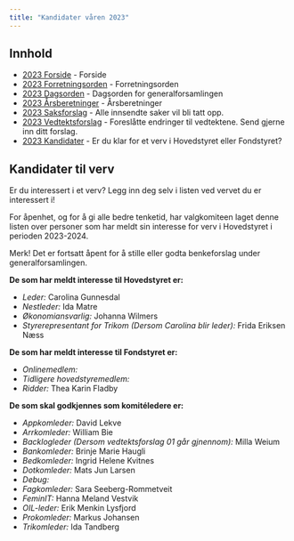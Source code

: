 ```yaml
---
title: "Kandidater våren 2023"
---
```


## Innhold  
* [2023 Forside](/wiki/online/generalforsamlingen/genfors2023v)   - Forside
* [2023 Forretningsorden](/wiki/online/generalforsamlingen/genfors2023v/forretningsorden) - Forretningsorden
* [2023 Dagsorden](/wiki/online/generalforsamlingen/genfors2023v/dagsorden) - Dagsorden for generalforsamlingen
* [2023 Årsberetninger](/wiki/online/generalforsamlingen/genfors2023v/aarsberetninger) - Årsberetninger
* [2023 Saksforslag](/wiki/online/generalforsamlingen/genfors2023v/saksforslag) - Alle innsendte saker vil bli tatt opp.
* [2023 Vedtektsforslag](/wiki/online/generalforsamlingen/genfors2023v/vedtekstforslag) - Foreslåtte endringer til vedtektene. Send gjerne inn ditt forslag.
* [2023 Kandidater](/wiki/online/generalforsamlingen/genfors2023v/valg) - Er du klar for et verv i Hovedstyret eller Fondstyret? 





## Kandidater til verv  
Er du interessert i et verv? Legg inn deg selv i listen ved vervet du er interessert i!

For åpenhet, og for å gi alle bedre tenketid, har valgkomiteen laget denne listen over personer som har meldt sin interesse for verv i Hovedstyret i perioden 2023-2024.

Merk! Det er fortsatt åpent for å stille eller godta benkeforslag under generalforsamlingen.  

**De som har meldt interesse til Hovedstyret er:**

* *Leder:* Carolina Gunnesdal
* *Nestleder:* Ida Matre  
* *Økonomiansvarlig:* Johanna Wilmers
* *Styrerepresentant for Trikom (Dersom Carolina blir leder):* Frida Eriksen Næss


**De som har meldt interesse til Fondstyret er:**

* *Onlinemedlem:* 
* *Tidligere hovedstyremedlem:* 
* *Ridder:* Thea Karin Fladby

**De som skal godkjennes som komitéledere er:**

* *Appkomleder:* David Lekve
* *Arrkomleder:* William Bie
* *Backlogleder (Dersom vedtektsforslag 01 går gjnennom):* Milla Weium  
* *Bankomleder:*   Brinje Marie Haugli  
* *Bedkomleder:* Ingrid Helene Kvitnes 
* *Dotkomleder:*  Mats Jun Larsen
* *Debug:*  
* *Fagkomleder:*  Sara Seeberg-Rommetveit
* *FeminIT:*  Hanna Meland Vestvik
* *OIL-leder:*  Erik Menkin Lysfjord
* *Prokomleder:* Markus Johansen
* *Trikomleder:* Ida Tandberg